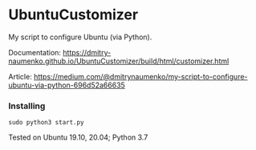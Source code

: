 # UbuntuCustomizer

My script to configure Ubuntu (via Python).

Documentation: https://dmitry-naumenko.github.io/UbuntuCustomizer/build/html/customizer.html

Article: https://medium.com/@dmitrynaumenko/my-script-to-configure-ubuntu-via-python-696d52a66635

### Installing

```
sudo python3 start.py
```

Tested on Ubuntu 19.10, 20.04; Python 3.7
